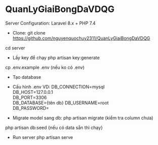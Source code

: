 # QuanLyGiaiBongDaVDQG

Server Configuration: Laravel 8.x + PHP 7.4
- Clone:
git clone https://github.com/nguyenquochuy2311/QuanLyGiaiBongDaVDQG

cd server

- Lấy key để chạy
php artisan key:generate

cp .env.example .env (nếu ko có .env)

- Tạo database

- Cấu hình .env
VD:
DB_CONNECTION=mysql          
DB_HOST=127.0.0.1            
DB_PORT=3306                 
DB_DATABASE={tên db}
DB_USERNAME=root        
DB_PASSWORD=

- Migrate model sang db:
php artisan migrate (kiểm tra column chưa)

php artisan db:seed {nếu có data sẵn thì chạy}

- Run server
php artisan serve
